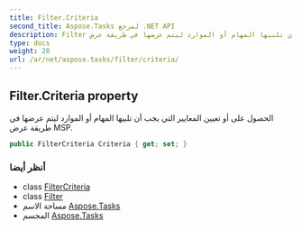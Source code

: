 ```yaml
---
title: Filter.Criteria
second_title: Aspose.Tasks لمرجع .NET API
description: Filter ملكية. الحصول على أو تعيين المعايير التي يجب أن تلبيها المهام أو الموارد ليتم عرضها في طريقة عرض MSP.
type: docs
weight: 20
url: /ar/net/aspose.tasks/filter/criteria/
---
```

## Filter.Criteria property

الحصول على أو تعيين المعايير التي يجب أن تلبيها المهام أو الموارد ليتم عرضها في طريقة عرض MSP.

```csharp
public FilterCriteria Criteria { get; set; }
```

### أنظر أيضا

* class [FilterCriteria](../../filtercriteria/)
* class [Filter](../)
* مساحة الاسم [Aspose.Tasks](../../filter/)
* المجسم [Aspose.Tasks](../../../)



